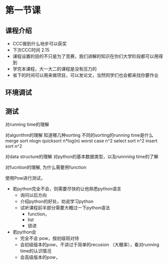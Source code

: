 # 第一节课

## 课程介绍
- CCC做到什么地步可以获奖
- 下次CCC时间 2.15
- 课程设置的目的不只是为了竞赛，我们讲解的知识在你们大学阶段都可以用得到
- 学完本课程，大一大二的课程是没有压力的
- 省下的时间可以用来做项目，可以发论文，当然同学们也会都来找你要作业

## 环境调试

## 测试

对running time的理解

对algorithm的理解
知道哪几种sorting
不同的sorting的running time是什么
merge sort nlogn
quicksort n*log(n) worst case n^2
select sort n^2
insert sort n^2

对data structure的理解
对python的基本数据类型，以及runnning time的了解

对fucntion的理解, 为什么需要用function

使用Pow进行测试，
- 若python完全不会，则需要尽快的让他熟悉python语言
  - 询问以后方向
  - 介绍python的好处，劝说学习python
  - 试听课程前半部分需要大概过一下python语法
    - function，
    - list
    - 锁进
- 若python会
  - 完全不会 pow，按初级班对待
  - 会初级版本的pow，不讲过于简单的recusion （大概率），看对running time的认识情况
  - 会高级版本的pow，